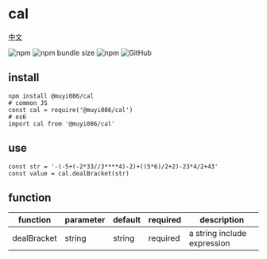 # cal

[中文](https://github.com/MuYi086/npm_package/blob/master/cal/README-CN.md '中文')

![npm](https://img.shields.io/npm/v/@muyi086/cal) ![npm bundle size](https://img.shields.io/bundlephobia/min/@muyi086/cal) ![npm](https://img.shields.io/npm/dt/@muyi086/cal) ![GitHub](https://img.shields.io/github/license/MuYi086/npm_package)

## install
```SHELL
npm install @muyi086/cal
# common JS
const cal = require('@muyi086/cal')
# es6
import cal from '@muyi086/cal'
```

## use
```JS
const str = '-(-5+(-2*33//3****4)-2)+((5*6)/2+2)-23*4/2+43'
const value = cal.dealBracket(str)
```

## function

function|parameter|default|required|description|
--|--|--|--|--|
dealBracket|string|string|required|a string include expression|